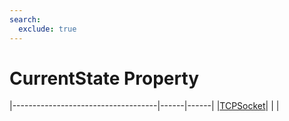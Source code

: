 ```yaml
---
search:
  exclude: true
---
```


<h1 class="heading"><span class="name">CurrentState Property</span></h1>

|------------------------------------|------|------|
|[TCPSocket](../objects/tcpsocket.md)|&nbsp;|&nbsp;|
